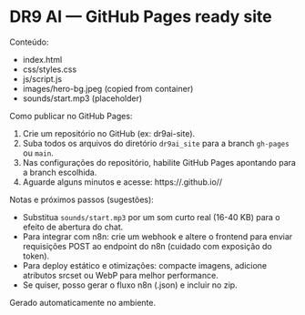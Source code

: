 DR9 AI — GitHub Pages ready site
=================================

Conteúdo:
  - index.html
  - css/styles.css
  - js/script.js
  - images/hero-bg.jpeg  (copied from container)
  - sounds/start.mp3     (placeholder)

Como publicar no GitHub Pages:
  1. Crie um repositório no GitHub (ex: dr9ai-site).
  2. Suba todos os arquivos do diretório `dr9ai_site` para a branch `gh-pages` ou `main`.
  3. Nas configurações do repositório, habilite GitHub Pages apontando para a branch escolhida.
  4. Aguarde alguns minutos e acesse: https://<seu-usuario>.github.io/<seu-repositorio>/

Notas e próximos passos (sugestões):
  - Substitua `sounds/start.mp3` por um som curto real (16-40 KB) para o efeito de abertura do chat.
  - Para integrar com n8n: crie um webhook e altere o frontend para enviar requisições POST ao endpoint do n8n (cuidado com exposição do token).
  - Para deploy estático e otimizações: compacte imagens, adicione atributos srcset ou WebP para melhor performance.
  - Se quiser, posso gerar o fluxo n8n (.json) e incluir no zip.

Gerado automaticamente no ambiente.
